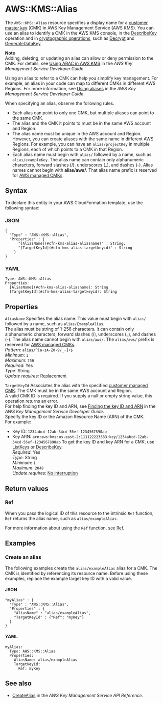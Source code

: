 # AWS::KMS::Alias<a name="aws-resource-kms-alias"></a>

The `AWS::KMS::Alias` resource specifies a display name for a [customer master key](https://docs.aws.amazon.com/kms/latest/developerguide/concepts.html#master_keys) \(CMK\) in AWS Key Management Service \(AWS KMS\)\. You can use an alias to identify a CMK in the AWS KMS console, in the [DescribeKey](https://docs.aws.amazon.com/kms/latest/APIReference/API_DescribeKey.html) operation and in [cryptographic operations](https://docs.aws.amazon.com/kms/latest/developerguide/concepts.html#cryptographic-operations), such as [Decrypt](https://docs.aws.amazon.com/kms/latest/APIReference/API_Decrypt.html) and [GenerateDataKey](https://docs.aws.amazon.com/kms/latest/APIReference/API_GenerateDataKey.html)\.

**Note**  
Adding, deleting, or updating an alias can allow or deny permission to the CMK\. For details, see [Using ABAC in AWS KMS](https://docs.aws.amazon.com/kms/latest/developerguide/abac.html) in the *AWS Key Management Service Developer Guide*\.

Using an alias to refer to a CMK can help you simplify key management\. For example, an alias in your code can map to different CMKs in different AWS Regions\. For more information, see [Using aliases](https://docs.aws.amazon.com/kms/latest/developerguide/kms-alias.html) in the *AWS Key Management Service Developer Guide*\.

When specifying an alias, observe the following rules\.
+ Each alias can point to only one CMK, but multiple aliases can point to the same CMK\.
+ The alias and the CMK it points to must be in the same AWS account and Region\.
+ The alias name must be unique in the AWS account and Region\. However, you can create aliases with the same name in different AWS Regions\. For example, you can have an `alias/projectKey` in multiple Regions, each of which points to a CMK in that Region\.
+ Each alias name must begin with `alias/` followed by a name, such as `alias/exampleKey`\. The alias name can contain only alphanumeric characters, forward slashes \(/\), underscores \(\_\), and dashes \(\-\)\. Alias names cannot begin with **alias/aws/**\. That alias name prefix is reserved for [AWS managed CMKs](https://docs.aws.amazon.com/kms/latest/developerguide/concepts.html#aws-managed-cmk)\.

## Syntax<a name="aws-resource-kms-alias-syntax"></a>

To declare this entity in your AWS CloudFormation template, use the following syntax:

### JSON<a name="aws-resource-kms-alias-syntax.json"></a>

```
{
  "Type" : "AWS::KMS::Alias",
  "Properties" : {
      "[AliasName](#cfn-kms-alias-aliasname)" : String,
      "[TargetKeyId](#cfn-kms-alias-targetkeyid)" : String
    }
}
```

### YAML<a name="aws-resource-kms-alias-syntax.yaml"></a>

```
Type: AWS::KMS::Alias
Properties: 
  [AliasName](#cfn-kms-alias-aliasname): String
  [TargetKeyId](#cfn-kms-alias-targetkeyid): String
```

## Properties<a name="aws-resource-kms-alias-properties"></a>

`AliasName`  <a name="cfn-kms-alias-aliasname"></a>
Specifies the alias name\. This value must begin with `alias/` followed by a name, such as `alias/ExampleAlias`\.   
The alias must be string of 1\-256 characters\. It can contain only alphanumeric characters, forward slashes \(/\), underscores \(\_\), and dashes \(\-\)\. The alias name cannot begin with `alias/aws/`\. The `alias/aws/` prefix is reserved for [AWS managed CMKs](https://docs.aws.amazon.com/kms/latest/developerguide/concepts.html#aws-managed-cmk)\.  
*Pattern*: `alias/^[a-zA-Z0-9/_-]+$`  
*Minimum*: `1`  
*Maximum*: `256`  
*Required*: Yes  
*Type*: String  
*Update requires*: [Replacement](https://docs.aws.amazon.com/AWSCloudFormation/latest/UserGuide/using-cfn-updating-stacks-update-behaviors.html#update-replacement)

`TargetKeyId`  <a name="cfn-kms-alias-targetkeyid"></a>
Associates the alias with the specified [customer managed CMK](https://docs.aws.amazon.com/kms/latest/developerguide/concepts.html#customer-cmk)\. The CMK must be in the same AWS account and Region\.  
A valid CMK ID is required\. If you supply a null or empty string value, this operation returns an error\.  
For help finding the key ID and ARN, see [Finding the key ID and ARN](https://docs.aws.amazon.com/kms/latest/developerguide/viewing-keys.html#find-cmk-id-arn) in the *AWS Key Management Service Developer Guide*\.  
Specify the key ID or the Amazon Resource Name \(ARN\) of the CMK\.  
For example:  
+ Key ID: `1234abcd-12ab-34cd-56ef-1234567890ab` 
+ Key ARN: `arn:aws:kms:us-east-2:111122223333:key/1234abcd-12ab-34cd-56ef-1234567890ab` 
To get the key ID and key ARN for a CMK, use [ListKeys](https://docs.aws.amazon.com/kms/latest/APIReference/API_ListKeys.html) or [DescribeKey](https://docs.aws.amazon.com/kms/latest/APIReference/API_DescribeKey.html)\.  
*Required*: Yes  
*Type*: String  
*Minimum*: `1`  
*Maximum*: `2048`  
*Update requires*: [No interruption](https://docs.aws.amazon.com/AWSCloudFormation/latest/UserGuide/using-cfn-updating-stacks-update-behaviors.html#update-no-interrupt)

## Return values<a name="aws-resource-kms-alias-return-values"></a>

### Ref<a name="aws-resource-kms-alias-return-values-ref"></a>

 When you pass the logical ID of this resource to the intrinsic `Ref` function, `Ref` returns the alias name, such as `alias/exampleAlias`\.

For more information about using the `Ref` function, see [Ref](https://docs.aws.amazon.com/AWSCloudFormation/latest/UserGuide/intrinsic-function-reference-ref.html)\.

## Examples<a name="aws-resource-kms-alias--examples"></a>

### Create an alias<a name="aws-resource-kms-alias--examples--Create_an_alias"></a>

The following examples create the `alias/exampleAlias` alias for a CMK\. The CMK is identified by referencing its resource name\. Before using these examples, replace the example target key ID with a valid value\.

#### JSON<a name="aws-resource-kms-alias--examples--Create_an_alias--json"></a>

```
"myAlias" : {
  "Type" : "AWS::KMS::Alias",
  "Properties" : {
    "AliasName" : "alias/exampleAlias",
    "TargetKeyId" : {"Ref": "myKey"}
  }
}
```

#### YAML<a name="aws-resource-kms-alias--examples--Create_an_alias--yaml"></a>

```
myAlias:
  Type: AWS::KMS::Alias
  Properties:
    AliasName: alias/exampleAlias
    TargetKeyId:
      Ref: myKey
```

## See also<a name="aws-resource-kms-alias--seealso"></a>
+  [CreateAlias](https://docs.aws.amazon.com/kms/latest/APIReference/API_CreateAlias.html) in the *AWS Key Management Service API Reference*\.

